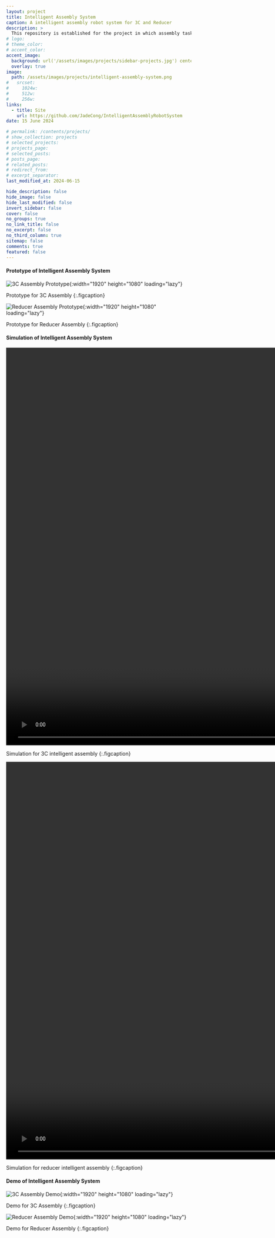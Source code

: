```yaml
---
layout: project
title: Intelligent Assembly System
caption: A intelligent assembly robot system for 3C and Reducer
description: >
  This repository is established for the project in which assembly task uses Staubli TX90 industrial robot. And this repository includes modeling, motion planning, motion control, force control, simulation, test experiment and demos about the whole project for 3C and reducer.
# logo:
# theme_color:
# accent_color:
accent_image:
  background: url('/assets/images/projects/sidebar-projects.jpg') center/cover
  overlay: true
image:
  path: /assets/images/projects/intelligent-assembly-system.png
#   srcset:
#     1024w:
#     512w:
#     256w:
links:
  - title: Site
    url: https://github.com/JadeCong/IntelligentAssemblyRobotSystem
date: 15 June 2024

# permalink: /contents/projects/
# show_collection: projects
# selected_projects:
# projects_page:
# selected_posts:
# posts_page:
# related_posts:
# redirect_from:
# excerpt_separator:
last_modified_at: 2024-06-15

hide_description: false
hide_image: false
hide_last_modified: false
invert_sidebar: false
cover: false
no_groups: true
no_link_title: false
no_excerpt: false
no_third_column: true
sitemap: false
comments: true
featured: false
---
```


#### Prototype of Intelligent Assembly System

![3C Assembly Prototype](/assets/images/projects/intelligent-assembly-3c.png){:width="1920" height="1080" loading="lazy"}

Prototype for 3C Assembly
{:.figcaption}

![Reducer Assembly Prototype](/assets/images/projects/intelligent-assembly-reducer.png){:width="1920" height="1080" loading="lazy"}

Prototype for Reducer Assembly
{:.figcaption}

#### Simulation of Intelligent Assembly System

<video id="video" width="1920" height="1080" controls="" preload="auto" autoplay="true" loop="true" poster="">
  <source id="mp4" src="../../../assets/videos/projects/intelligent-assembly-3c.mp4" type="video/mp4">
</video>

Simulation for 3C intelligent assembly
{:.figcaption}

<video id="video" width="1920" height="1080" controls="" preload="auto" autoplay="true" loop="true" poster="">
  <source id="mp4" src="../../../assets/videos/projects/intelligent-assembly-reducer.mp4" type="video/mp4">
</video>

Simulation for reducer intelligent assembly
{:.figcaption}

#### Demo of Intelligent Assembly System

![3C Assembly Demo](/assets/images/projects/intelligent-assembly-3c-demo.png){:width="1920" height="1080" loading="lazy"}

Demo for 3C Assembly
{:.figcaption}

![Reducer Assembly Demo](/assets/images/projects/intelligent-assembly-reducer-demo.png){:width="1920" height="1080" loading="lazy"}

Demo for Reducer Assembly
{:.figcaption}
